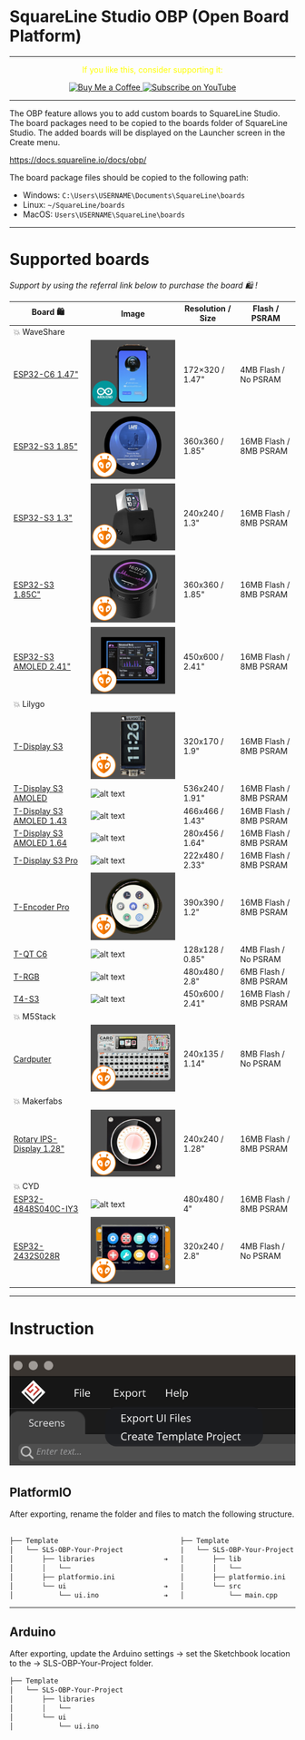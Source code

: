
# SquareLine Studio OBP (Open Board Platform)


---
<p align="center">
  <span style="color: yellow;">If you like this, consider supporting it:</span>
</p>

<p align="center">
  <a href="https://www.buymeacoffee.com/nishad2m8" target="_blank">
    <img src="https://cdn.buymeacoffee.com/buttons/v2/default-yellow.png" alt="Buy Me a Coffee" style="height: 35px;">
  </a>
  <a href="https://www.youtube.com/channel/UCV_35rUyf4N5mHZXaxaFKiQ" target="_blank">
    <img src="https://img.shields.io/badge/Subscribe%20on%20YouTube-FF0000?style=flat&logo=youtube" alt="Subscribe on YouTube" style="height: 35px;">
  </a>
</p>

---
The OBP feature allows you to add custom boards to SquareLine Studio. The board packages need to be copied to the boards folder of SquareLine Studio. The added boards will be displayed on the Launcher screen in the Create menu.

https://docs.squareline.io/docs/obp/ 

The board package files should be copied to the following path:

- Windows: ```C:\Users\USERNAME\Documents\SquareLine\boards```
- Linux: ```~/SquareLine/boards```
- MacOS: ```Users\USERNAME\SquareLine\boards```

---

# Supported boards

_Support by using the referral link below to purchase the board 🛍️ !_

| Board 🛍️ | Image | Resolution / Size | Flash / PSRAM |
|-----------------|-----------------|-----------------|-----------------|
|💥 WaveShare |
|[ESP32-C6 1.47"](https://s.click.aliexpress.com/e/_okYMjVj)|![alt text](WaveShare/esp32-c6-1.47/esp32-c6-1.47.png) | 172×320 / 1.47"| 4MB Flash / No PSRAM|
|[ESP32-S3 1.85"]( https://www.waveshare.com/esp32-s3-touch-lcd-1.85.htm?&aff_id=104576)| ![alt text](WaveShare/esp32-s3-1.85/esp32-s3-1.85.png) | 360x360 / 1.85" | 16MB Flash / 8MB PSRAM |
|[ESP32-S3 1.3"](https://www.waveshare.com/esp32-s3-lcd-1.3.htm?&aff_id=104576)|![alt text](WaveShare/esp32-s3-1.3/esp32-s3-1.3.png) |240x240 / 1.3" | 16MB Flash / 8MB PSRAM |
|[ESP32-S3 1.85C"](https://s.click.aliexpress.com/e/_on41Aqd)|![alt text](WaveShare/esp32-s3-1.85C/esp32-s3-1.85C.png) | 360x360 / 1.85"| 16MB Flash / 8MB PSRAM |
|[ESP32-S3 AMOLED 2.41"](https://s.click.aliexpress.com/e/_on41Aqd)|![alt text](WaveShare/esp32-s3-2.41/esp32-s3-2.41.png)| 450x600 / 2.41" | 16MB Flash / 8MB PSRAM |
|💥 Lilygo|
| [T-Display S3](https://s.click.aliexpress.com/e/_EyapYZJ)  | ![alt text](Lilygo/t-display-s3/t-display-s3.png) | 320x170 / 1.9"  | 16MB Flash / 8MB PSRAM |
| [T-Display S3 AMOLED](https://s.click.aliexpress.com/e/_EJvcv3n)  | ![alt text](Lilygo/t-display-s3-amoled/t-display-s3-amoled.png) | 536x240 / 1.91" | 16MB Flash / 8MB PSRAM  |
| [T-Display S3 AMOLED 1.43](https://s.click.aliexpress.com/e/_oo8DcLv)  |![alt text](Lilygo/t-display-s3-amoled-1.43/t-display-s3-amoled-1.43.png) | 466x466 / 1.43" | 16MB Flash / 8MB PSRAM |
| [T-Display S3 AMOLED 1.64](https://s.click.aliexpress.com/e/_oFH1351)  | ![alt text](Lilygo/t-display-s3-amoled-1.64/t-display-s3-amoled-1.64.png) | 280x456 / 1.64"  | 16MB Flash / 8MB PSRAM |
| [T-Display S3 Pro](https://s.click.aliexpress.com/e/_onH08Ub)  | ![alt text](Lilygo/t-display-s3-pro/t-display-s3-pro.png) | 222x480 / 2.33"  | 16MB Flash / 8MB PSRAM |
| [T-Encoder Pro](https://s.click.aliexpress.com/e/_mOAGaVW)  | ![alt text](Lilygo/t-encoder-pro/t-encoder-pro.png) | 390x390 / 1.2"  | 16MB Flash / 8MB PSRAM |
| [T-QT C6](https://s.click.aliexpress.com/e/_DEoEopt)  | ![alt text](Lilygo/t-qt-c6/t-qt-c6.png) | 128x128 / 0.85"  | 4MB Flash / No PSRAM |
| [T-RGB](https://s.click.aliexpress.com/e/_oDt7iPZ)  | ![alt text](Lilygo/t-rgb/t-rgb.png) | 480x480 / 2.8" | 6MB Flash / 8MB PSRAM |
| [T4-S3](https://s.click.aliexpress.com/e/_EwYC7m9)  | ![alt text](Lilygo/t4-s3/t4-s3.png) | 450x600 / 2.41"  | 16MB Flash / 8MB PSRAM |
|💥 M5Stack |
|[Cardputer](https://s.click.aliexpress.com/e/_DnK2GNR)|![alt text](M5Stack/Cardputer_v1.0.0/cardputer.png) | 240x135 / 1.14" | 8MB Flash / No PSRAM |
|💥 Makerfabs |
|[Rotary IPS-Display 1.28"](https://www.makerfabs.com/matouch-esp32-s3-rotaryips-display1-28-gc9a01.html)| ![alt text](<Makerfabs/MaTouch Rotary 1.28/MaTouch Rotary 1.28.png>) | 240x240 / 1.28" | 16MB Flash / 8MB PSRAM |
|💥 CYD|
|[ESP32-4848S040C-IY3](https://s.click.aliexpress.com/e/_EQ3RBgD)| ![alt text](<Display Panel CYD/4848S040C-IY3/4848S040C-IY3.png>) | 480x480 / 4" | 16MB Flash / 8MB PSRAM |
|[ESP32-2432S028R](https://s.click.aliexpress.com/e/_Ddtuvi1)| ![alt text](<Display Panel CYD/2432S028R/2432S028R.png>) | 320x240 / 2.8" | 4MB Flash / No PSRAM |


---

# Instruction

![alt text](00-Assets/SLS.png)
---

## PlatformIO

After exporting, rename the folder and files to match the following structure.


```

├── Template                              ├── Template
│   └── SLS-OBP-Your-Project              |   └── SLS-OBP-Your-Project
│       ├── libraries                 ➔   │       ├── lib
│       │   └──                           │       │   └── 
│       ├── platformio.ini                │       ├── platformio.ini
│       └── ui                        ➔   │       └── src
│           └── ui.ino                ➔   │           └── main.cpp
```
---

## Arduino
After exporting, update the Arduino settings → set the Sketchbook location to the →  SLS-OBP-Your-Project folder.

```plaintext
├── Template  
│   └── SLS-OBP-Your-Project   
│       ├── libraries             
│       │   └──                          
│       └── ui                        
│           └── ui.ino
```

